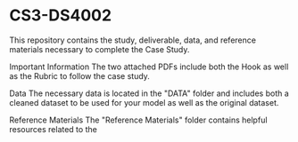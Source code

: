 # CS3-DS4002
This repository contains the study, deliverable, data, and reference materials necessary to complete the Case Study.

Important Information
The two attached PDFs include both the Hook as well as the Rubric to follow the case study.

Data
The necessary data is located in the "DATA" folder and includes both a cleaned dataset to be used for your model as well as the original dataset.

Reference Materials
The "Reference Materials" folder contains helpful resources related to the 
